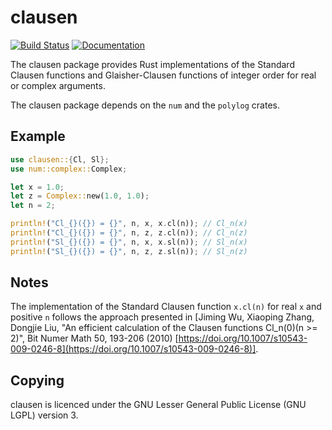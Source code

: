clausen
=======

[![Build Status](https://github.com/Expander/clausen.rs/workflows/test/badge.svg)](https://github.com/Expander/clausen.rs/actions)
[![Documentation](https://docs.rs/clausen/badge.svg)](https://docs.rs/clausen/)

The clausen package provides Rust implementations of the Standard
Clausen functions and Glaisher-Clausen functions of integer order for
real or complex arguments.

The clausen package depends on the `num` and the `polylog` crates.


Example
-------

```rust
use clausen::{Cl, Sl};
use num::complex::Complex;

let x = 1.0;
let z = Complex::new(1.0, 1.0);
let n = 2;

println!("Cl_{}({}) = {}", n, x, x.cl(n)); // Cl_n(x)
println!("Cl_{}({}) = {}", n, z, z.cl(n)); // Cl_n(z)
println!("Sl_{}({}) = {}", n, x, x.sl(n)); // Sl_n(x)
println!("Sl_{}({}) = {}", n, z, z.sl(n)); // Sl_n(z)
```


Notes
-----

The implementation of the Standard Clausen function `x.cl(n)` for real
`x` and positive `n` follows the approach presented in [Jiming Wu,
Xiaoping Zhang, Dongjie Liu, "An efficient calculation of the Clausen
functions Cl_n(0)(n >= 2)", Bit Numer Math 50, 193-206 (2010)
[https://doi.org/10.1007/s10543-009-0246-8](https://doi.org/10.1007/s10543-009-0246-8)].


Copying
-------

clausen is licenced under the GNU Lesser General Public License (GNU
LGPL) version 3.
